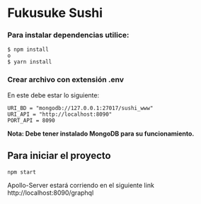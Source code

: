 # Fukusuke Sushi
### Para instalar dependencias utilice:
```
$ npm install
o 
$ yarn install
```

### Crear archivo con extensión .env
En este debe estar lo siguiente:
```
URI_BD = "mongodb://127.0.0.1:27017/sushi_www" 
URI_API = "http://localhost:8090" 
PORT_API = 8090

```

**Nota: Debe tener instalado MongoDB para su funcionamiento.**

## Para iniciar el proyecto
```
npm start
```
Apollo-Server estará corriendo en el siguiente link http://localhost:8090/graphql 
